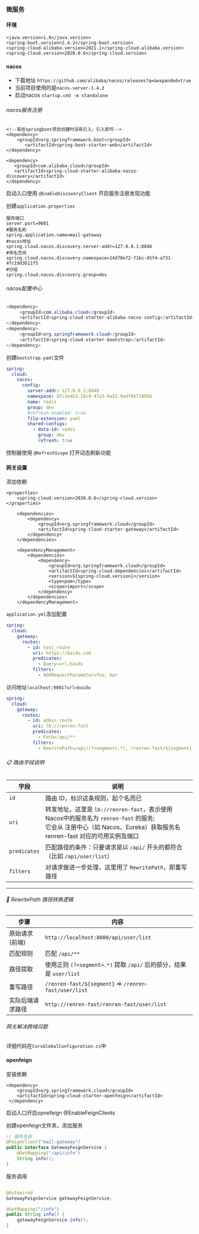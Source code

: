 ### 微服务

#### 环境

```pom
<java.version>1.8</java.version>
<spring-boot.version>2.4.2</spring-boot.version>
<spring-cloud-alibaba.version>2021.1</spring-cloud-alibaba.version>
<spring-cloud.version>2020.0.6</spring-cloud.version>
```

#### nacos

- 下载地址 `https://github.com/alibaba/nacos/releases?q=&expanded=true`
- 当前项目使用的是`nacos-server-1.4.3`
- 启动nacos `startup.cmd -m standalone`

###### nacos服务注册

```pom
<!--有些springboot项目创建时没有引入，引入即可-->
<dependency>
    <groupId>org.springframework.boot</groupId>
       <artifactId>spring-boot-starter-web</artifactId>
</dependency>

<dependency>
   <groupId>com.alibaba.cloud</groupId>
   <artifactId>spring-cloud-starter-alibaba-nacos-discovery</artifactId>
</dependency>
```

启动入口使用 `@EnableDiscoveryClient` 开启服务注册发现功能

创建`application.properties`

```properties
服务端口
server.port=9001
#服务名称
spring.application.name=mail-gateway
#nacos地址
spring.cloud.nacos.discovery.server-addr=127.0.0.1:8848
#命名空间
spring.cloud.nacos.discovery.namespace=14d70e72-71bc-45f4-a731-4fc19d3611f5
#分组
spring.cloud.nacos.discovery.group=dev
```

###### nacos配置中心

``` java
<dependency>
     <groupId>com.alibaba.cloud</groupId>
     <artifactId>spring-cloud-starter-alibaba-nacos-config</artifactId>
</dependency>
<dependency>
     <groupId>org.springframework.cloud</groupId>
     <artifactId>spring-cloud-starter-bootstrap</artifactId>
</dependency>
```

创建`bootstrap.yaml`文件

```yaml
spring:
  cloud:
    nacos:
      config:
        server-addr: 127.0.0.1:8848
        namespace: d7c3e4b3-1bc9-47a3-9a51-9adf6b71895b
        name: redis
        group: dev
        #refresh-enabled: true
        file-extension: yaml
        shared-configs:
          - data-id: redis
            group: dev
            refresh: true
```

控制器使用 `@RefreshScope` 打开动态刷新功能

#### 网关设置

 添加依赖

```pom
<properties>
    <spring-cloud.version>2020.0.6</spring-cloud.version>
</properties>

    <dependencies>
        <dependency>
            <groupId>org.springframework.cloud</groupId>
            <artifactId>spring-cloud-starter-gateway</artifactId>
        </dependency>
    </dependencies>
    
    <dependencyManagement>
        <dependencies>
            <dependency>
                <groupId>org.springframework.cloud</groupId>
                <artifactId>spring-cloud-dependencies</artifactId>
                <version>${spring-cloud.version}</version>
                <type>pom</type>
                <scope>import</scope>
            </dependency>
        </dependencies>
    </dependencyManagement>
```
`application.yml`添加配置

```yaml
spring:
  cloud:
    gateway:
      routes:
        - id: test_route
          uri: https://baidu.com
          predicates:
            - Query=url,baidu
          filters:
            - AddRequestParameter=foo, bar
```

访问地址`localhost:9001?url=baidu`

```yaml
spring:
  cloud:
    gateway:
      routes:
        - id: admin_route
          uri: lb://renren-fast
          predicates:
            - Path=/api/** 
          filters:
            - RewritePath=/api/(?<segment>.*), /renren-fast/${segment}
```
###### 📋 路由字段说明

| 字段         | 说明                                                                                                                      |
|--------------|-------------------------------------------------------------------------------------------------------------------------|
| `id`         | 路由 ID，标识这条规则，起个名而已                                                                                                      |
| `uri`        | 转发地址，这里是 `lb://renren-fast`，表示使用Nacos中的服务名为 `renren-fast` 的服务;<br/>它会从 注册中心（如 Nacos、Eureka）获取服务名 renren-fast 对应的可用实例及端口 |
| `predicates` | 匹配路径的条件：只要请求是以 `/api/` 开头的都符合（比如 `/api/user/list`）                                                                      |
| `filters`    | 对请求做进一步处理，这里用了 `RewritePath`，即重写路径                                                                                      |

---

###### 🔁 RewritePath 路径转换逻辑

| 步骤       | 内容                                                                   |
|----------|------------------------------------------------------------------------|
| 原始请求(前端) | `http://localhost:8080/api/user/list`                                                        |
| 匹配规则     | 匹配 `/api/**`                                                         |
| 路径提取     | 使用正则 `(?<segment>.*)` 提取 `/api/` 后的部分，结果是 `user/list`   |
| 重写路径     | `/renren-fast/${segment}` ⇒ `/renren-fast/user/list`                  |
| 实际后端请求路径 | `http://renren-fast/renren-fast/user/list`                             |

###### 网关解决跨域问题

详细代码在`CorsGlobalConfiguration.cs`中

#### openfeign

安装依赖

```pom
<dependency>
    <groupId>org.springframework.cloud</groupId>
    <artifactId>spring-cloud-starter-openfeign</artifactId>
 </dependency>
```

启动入口开启opnefeign @EnableFeignClients

创建openfeign文件夹，添加服务

```java
// 服务名称
@FeignClient("mail-gateway")
public interface GatewayFeignService {
    @GetMapping("/api/info")
    String info();
}
```

服务调用

```java

@Autowired
GatewayFeignService gatewayFeignService;

@GetMapping("/info")
public String info() {
    gatewayFeignService.info();
}
```

